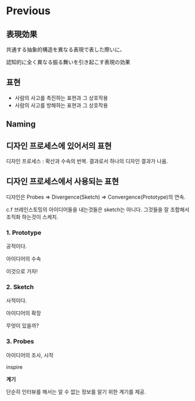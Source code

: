 # Previous

## **表現効果**

共通する抽象的構造を異なる表現で表した際いに、

認知的に全く異なる振る舞いを引き起こす表現の効果

## 표현

- 사람의 사고를 촉진하는 표현과 그 상호작용
- 사람의 사고를 방해하는 표현과 그 상호작용

## Naming

## 디자인 프로세스에 있어서의 표현

디자인 프로세스 : 확산과 수속의 반복. 결과로서 하나의 디자인 결과가 나옴.

## 디자인 프로세스에서 사용되는 표현

디자인은 Probes => Divergence(Sketch) => Convergence(Prototype)의 연속.

c.f 브레인스토밍의 아이디어들을 내는것들은 sketch는 아니다. 그것들을 잘 조합해서 조직화 하는것이 스케치.

### 1. Prototype

공적이다.

아이디어의 수속

이것으로 가자!

### 2. Sketch

사적이다.

아이디어의 확장

무엇이 있을까?

### 3. Probes

아이디어의 조사, 시작

inspire

**계기**

단순히 인터뷰를 해서는 알 수 없는 정보를 알기 위한 계기를 제공.
